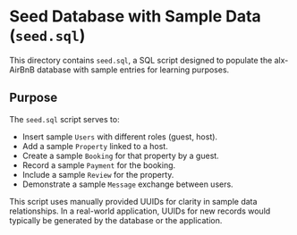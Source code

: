 # Seed Database with Sample Data (`seed.sql`)

This directory contains `seed.sql`, a SQL script designed to populate the alx-AirBnB database with sample entries for learning purposes.

## Purpose

The `seed.sql` script serves to:
* Insert sample `Users` with different roles (guest, host).
* Add a sample `Property` linked to a host.
* Create a sample `Booking` for that property by a guest.
* Record a sample `Payment` for the booking.
* Include a sample `Review` for the property.
* Demonstrate a sample `Message` exchange between users.

This script uses manually provided UUIDs for clarity in sample data relationships. In a real-world application, UUIDs for new records would typically be generated by the database or the application.